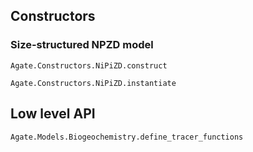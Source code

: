 ## Constructors

### Size-structured NPZD model

```@docs
Agate.Constructors.NiPiZD.construct
```

```@docs
Agate.Constructors.NiPiZD.instantiate
```

## Low level API

```@docs
Agate.Models.Biogeochemistry.define_tracer_functions
```
